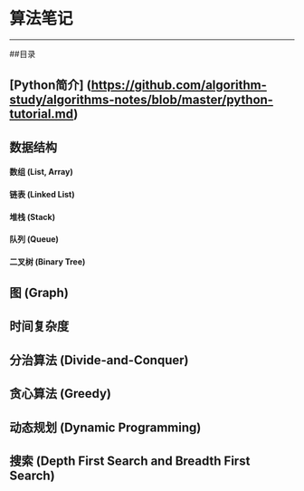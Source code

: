 # 算法笔记
---

##目录

## [Python简介] (https://github.com/algorithm-study/algorithms-notes/blob/master/python-tutorial.md)
## 数据结构
#### 数组 (List, Array)
#### 链表 (Linked List)
#### 堆栈 (Stack)
#### 队列 (Queue)
#### 二叉树 (Binary Tree)
## 图 (Graph)
## 时间复杂度
## 分治算法 (Divide-and-Conquer)
## 贪心算法 (Greedy)
## 动态规划 (Dynamic Programming)
## 搜索 (Depth First Search and Breadth First Search)

